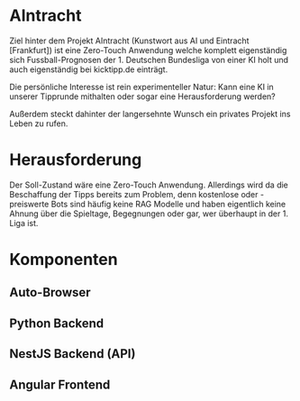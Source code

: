 # AIntracht
Ziel hinter dem Projekt AIntracht (Kunstwort aus AI und Eintracht [Frankfurt]) ist eine Zero-Touch Anwendung welche komplett eigenständig sich Fussball-Prognosen der 1. Deutschen Bundesliga von einer KI holt und auch eigenständig bei kicktipp.de einträgt.

Die persönliche Interesse ist rein experimenteller Natur: Kann eine KI in unserer Tipprunde mithalten oder sogar eine Herausforderung werden?

Außerdem steckt dahinter der langersehnte Wunsch ein privates Projekt ins Leben zu rufen.

# Herausforderung
Der Soll-Zustand wäre eine Zero-Touch Anwendung. Allerdings wird da die Beschaffung der Tipps bereits zum Problem, denn kostenlose oder -preiswerte Bots sind häufig keine RAG Modelle und haben eigentlich keine Ahnung über die Spieltage, Begegnungen oder gar, wer überhaupt in der 1. Liga ist.

# Komponenten
## Auto-Browser
## Python Backend
## NestJS Backend (API)
## Angular Frontend

